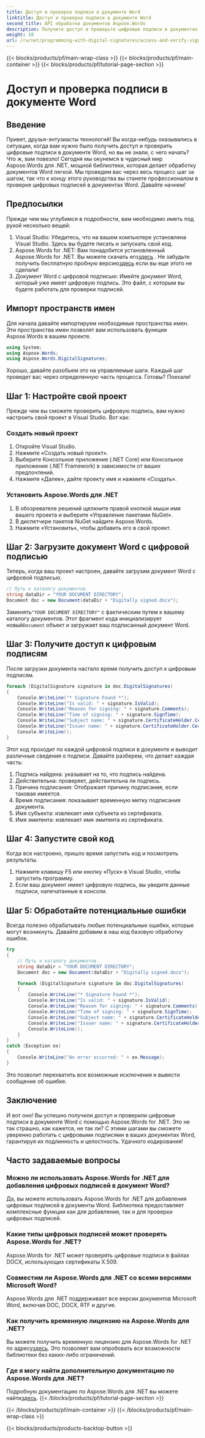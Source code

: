 ```yaml
---
title: Доступ и проверка подписи в документе Word
linktitle: Доступ и проверка подписи в документе Word
second_title: API обработки документов Aspose.Words
description: Получите доступ и проверьте цифровые подписи в документах Word с помощью Aspose.Words для .NET с этим всеобъемлющим пошаговым руководством. Обеспечьте подлинность документа без усилий.
weight: 10
url: /ru/net/programming-with-digital-signatures/access-and-verify-signature/
---
```


{{< blocks/products/pf/main-wrap-class >}}
{{< blocks/products/pf/main-container >}}
{{< blocks/products/pf/tutorial-page-section >}}

# Доступ и проверка подписи в документе Word

## Введение

Привет, друзья-энтузиасты технологий! Вы когда-нибудь оказывались в ситуации, когда вам нужно было получить доступ и проверить цифровые подписи в документе Word, но вы не знали, с чего начать? Что ж, вам повезло! Сегодня мы окунемся в чудесный мир Aspose.Words для .NET, мощной библиотеки, которая делает обработку документов Word легкой. Мы проведем вас через весь процесс шаг за шагом, так что к концу этого руководства вы станете профессионалом в проверке цифровых подписей в документах Word. Давайте начнем!

## Предпосылки

Прежде чем мы углубимся в подробности, вам необходимо иметь под рукой несколько вещей:

1. Visual Studio: Убедитесь, что на вашем компьютере установлена Visual Studio. Здесь вы будете писать и запускать свой код.
2.  Aspose.Words for .NET: Вам понадобится установленный Aspose.Words for .NET. Вы можете скачать его[здесь](https://releases.aspose.com/words/net/) . Не забудьте получить бесплатную пробную версию[здесь](https://releases.aspose.com/) если вы еще этого не сделали!
3. Документ Word с цифровой подписью: Имейте документ Word, который уже имеет цифровую подпись. Это файл, с которым вы будете работать для проверки подписей.

## Импорт пространств имен

Для начала давайте импортируем необходимые пространства имен. Эти пространства имен позволят вам использовать функции Aspose.Words в вашем проекте.

```csharp
using System;
using Aspose.Words;
using Aspose.Words.DigitalSignatures;
```

Хорошо, давайте разобьем это на управляемые шаги. Каждый шаг проведет вас через определенную часть процесса. Готовы? Поехали!

## Шаг 1: Настройте свой проект

Прежде чем вы сможете проверить цифровую подпись, вам нужно настроить свой проект в Visual Studio. Вот как:

### Создать новый проект

1. Откройте Visual Studio.
2. Нажмите «Создать новый проект».
3. Выберите Консольное приложение (.NET Core) или Консольное приложение (.NET Framework) в зависимости от ваших предпочтений.
4. Нажмите «Далее», дайте проекту имя и нажмите «Создать».

### Установить Aspose.Words для .NET

1. В обозревателе решений щелкните правой кнопкой мыши имя вашего проекта и выберите «Управление пакетами NuGet».
2. В диспетчере пакетов NuGet найдите Aspose.Words.
3. Нажмите «Установить», чтобы добавить его в свой проект.

## Шаг 2: Загрузите документ Word с цифровой подписью

Теперь, когда ваш проект настроен, давайте загрузим документ Word с цифровой подписью.

```csharp
// Путь к каталогу документов.
string dataDir = "YOUR DOCUMENT DIRECTORY";
Document doc = new Document(dataDir + "Digitally signed.docx");
```

 Заменять`"YOUR DOCUMENT DIRECTORY"` с фактическим путем к вашему каталогу документов. Этот фрагмент кода инициализирует новый`Document` объект и загружает ваш подписанный документ Word.

## Шаг 3: Получите доступ к цифровым подписям

После загрузки документа настало время получить доступ к цифровым подписям.

```csharp
foreach (DigitalSignature signature in doc.DigitalSignatures)
{
    Console.WriteLine("* Signature Found *");
    Console.WriteLine("Is valid: " + signature.IsValid);
    Console.WriteLine("Reason for signing: " + signature.Comments); 
    Console.WriteLine("Time of signing: " + signature.SignTime);
    Console.WriteLine("Subject name: " + signature.CertificateHolder.Certificate.SubjectName.Name);
    Console.WriteLine("Issuer name: " + signature.CertificateHolder.Certificate.IssuerName.Name);
    Console.WriteLine();
}
```

Этот код проходит по каждой цифровой подписи в документе и выводит различные сведения о подписи. Давайте разберем, что делает каждая часть:

1. Подпись найдена: указывает на то, что подпись найдена.
2. Действительна: проверяет, действительна ли подпись.
3. Причина подписания: Отображает причину подписания, если таковая имеется.
4. Время подписания: показывает временную метку подписания документа.
5. Имя субъекта: извлекает имя субъекта из сертификата.
6. Имя эмитента: извлекает имя эмитента из сертификата.

## Шаг 4: Запустите свой код

Когда все настроено, пришло время запустить код и посмотреть результаты.


1. Нажмите клавишу F5 или кнопку «Пуск» в Visual Studio, чтобы запустить программу.
2. Если ваш документ имеет цифровую подпись, вы увидите данные подписи, напечатанные в консоли.

## Шаг 5: Обработайте потенциальные ошибки

Всегда полезно обрабатывать любые потенциальные ошибки, которые могут возникнуть. Давайте добавим в наш код базовую обработку ошибок.

```csharp
try
{
    // Путь к каталогу документов.
    string dataDir = "YOUR DOCUMENT DIRECTORY";
    Document doc = new Document(dataDir + "Digitally signed.docx");

    foreach (DigitalSignature signature in doc.DigitalSignatures)
    {
        Console.WriteLine("* Signature Found *");
        Console.WriteLine("Is valid: " + signature.IsValid);
        Console.WriteLine("Reason for signing: " + signature.Comments); 
        Console.WriteLine("Time of signing: " + signature.SignTime);
        Console.WriteLine("Subject name: " + signature.CertificateHolder.Certificate.SubjectName.Name);
        Console.WriteLine("Issuer name: " + signature.CertificateHolder.Certificate.IssuerName.Name);
        Console.WriteLine();
    }
}
catch (Exception ex)
{
    Console.WriteLine("An error occurred: " + ex.Message);
}
```

Это позволит перехватить все возможные исключения и вывести сообщение об ошибке.

## Заключение

И вот оно! Вы успешно получили доступ и проверили цифровые подписи в документе Word с помощью Aspose.Words for .NET. Это не так страшно, как кажется, не так ли? С этими шагами вы сможете уверенно работать с цифровыми подписями в ваших документах Word, гарантируя их подлинность и целостность. Удачного кодирования!

## Часто задаваемые вопросы

### Можно ли использовать Aspose.Words for .NET для добавления цифровых подписей в документ Word?

Да, вы можете использовать Aspose.Words for .NET для добавления цифровых подписей в документы Word. Библиотека предоставляет комплексные функции как для добавления, так и для проверки цифровых подписей.

### Какие типы цифровых подписей может проверять Aspose.Words for .NET?

Aspose.Words for .NET может проверять цифровые подписи в файлах DOCX, использующих сертификаты X.509.

### Совместим ли Aspose.Words для .NET со всеми версиями Microsoft Word?

Aspose.Words для .NET поддерживает все версии документов Microsoft Word, включая DOC, DOCX, RTF и другие.

### Как получить временную лицензию на Aspose.Words для .NET?

 Вы можете получить временную лицензию для Aspose.Words for .NET по адресу[здесь](https://purchase.aspose.com/temporary-license/). Это позволяет вам опробовать все возможности библиотеки без каких-либо ограничений.

### Где я могу найти дополнительную документацию по Aspose.Words для .NET?

 Подробную документацию по Aspose.Words для .NET вы можете найти[здесь](https://reference.aspose.com/words/net/).
{{< /blocks/products/pf/tutorial-page-section >}}

{{< /blocks/products/pf/main-container >}}
{{< /blocks/products/pf/main-wrap-class >}}

{{< blocks/products/products-backtop-button >}}
